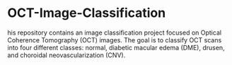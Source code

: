 # OCT-Image-Classification
his repository contains an image classification project focused on Optical Coherence Tomography (OCT) images. The goal is to classify OCT scans into four different classes: normal, diabetic macular edema (DME), drusen, and choroidal neovascularization (CNV).
